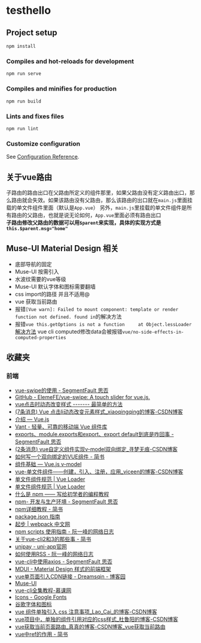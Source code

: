 # testhello

## Project setup
```
npm install
```

### Compiles and hot-reloads for development
```
npm run serve
```

### Compiles and minifies for production
```
npm run build
```

### Lints and fixes files
```
npm run lint
```

### Customize configuration
See [Configuration Reference](https://cli.vuejs.org/config/).

## 关于vue路由
子路由的路由出口在父路由所定义的组件那里，如果父路由没有定义路由出口，那么路由就会失效。如果该路由没有父路由，那么该路由的出口就在`main.js`里面挂载的单文件组件里面（默认是`App.vue`）
另外，`main.js`里挂载的单文件组件是所有路由的父路由，也就是说无论如何，`App.vue`里面必须有路由出口    
**子路由修改父路由的数据可以用`$parent`来实现，具体的实现方式是`this.$parent.msg="home"`**

## Muse-UI Material Design 相关
+ 底部导航的固定
+ Muse-UI 按需引入
+ 水波纹需要的vue等级
+ Muse-UI 默认字体和图标需要翻墙
+ css import的路径 并且不适用@
+ vue 获取当前路由
+ 报错`[Vue warn]: Failed to mount component: template or render function not defined.
found in`的解决方法
+ 报错`vue this.getOptions is not a function     at Object.lessLoader`
[解决方法](https://www.cnblogs.com/webdragon/p/14361754.html)
vue cli computed修改data会被报错`vue/no-side-effects-in-computed-properties`
## 收藏夹

### 前端

- [vue-swipe的使用 - SegmentFault 思否](https://segmentfault.com/a/1190000013909870)
- [GitHub - ElemeFE/vue-swipe: A touch slider for vue.js.](https://github.com/ElemeFE/vue-swipe)
- [vue点击时动态改变样式 ------- 最简单的方法](https://www.shuzhiduo.com/A/QV5ZYGA6Jy/)
- [(7条消息) Vue 点击li动态改变元素样式_xiaoqingqing的博客-CSDN博客](https://blog.csdn.net/qingqing77520/article/details/108637595)
- [介绍 — Vue.js](https://cn.vuejs.org/v2/guide/)
- [Vant - 轻量、可靠的移动端 Vue 组件库](https://vant-contrib.gitee.io/vant/#/zh-CN/notice-bar#zi-ding-yi-yang-shi)
- [exports、module.exports和export、export default到底是咋回事 - SegmentFault 思否](https://segmentfault.com/a/1190000010426778)
- [(2条消息) vue自定义组件实现v-model双向绑定_寻梦无痕-CSDN博客](https://blog.csdn.net/liub37/article/details/83382205)
- [如何写一个双向绑定的VUE组件 - 简书](https://www.jianshu.com/p/ee1a7985592d)
- [组件基础 — Vue.js v-model](https://cn.vuejs.org/v2/guide/components.html#在组件上使用-v-model)
- [vue-单文件组件——创建，引入、注册，应用_viceen的博客-CSDN博客](https://blog.csdn.net/weixin_44867717/article/details/104218102)
- [单文件组件规范 | Vue Loader](https://vue-loader.vuejs.org/zh/spec.html#自定义块)
- [单文件组件规范 | Vue Loader](https://vue-loader.vuejs.org/zh/spec.html#简介)
- [什么是 npm —— 写给初学者的编程教程](https://chinese.freecodecamp.org/news/what-is-npm-a-node-package-manager-tutorial-for-beginners/)
- [npm- 开发与生产环境 - SegmentFault 思否](https://segmentfault.com/a/1190000010675594)
- [npm详细教程 - 简书](https://www.jianshu.com/p/60ac7fe6edce)
- [package.json 指南](http://nodejs.cn/learn/the-package-json-guide#dependencies)
- [起步 | webpack 中文网](https://www.webpackjs.com/guides/getting-started/)
- [npm scripts 使用指南 - 阮一峰的网络日志](https://www.ruanyifeng.com/blog/2016/10/npm_scripts.html)
- [关于vue-cli2和3的那些事 - 简书](https://www.jianshu.com/p/4b594771211b)
- [unipay - uni-app官网](https://uniapp.dcloud.net.cn/uniCloud/unipay)
- [如何使用RSS - 阮一峰的网络日志](http://www.ruanyifeng.com/blog/2006/01/rss.html)
- [vue-cli中使用axios - SegmentFault 思否](https://segmentfault.com/a/1190000014703735)
- [MDUI - Material Design 样式的前端框架](https://www.mdui.org/)
- [vue单页面引入CDN链接 - Dreamsqin - 博客园](https://www.cnblogs.com/dreamsqin/p/12002063.html)
- [Muse-UI](https://muse-ui.org/#/zh-CN/usage)
- [vue-cli全集教程-慕课网](https://www.imooc.com/video/20118)
- [Icons - Google Fonts](https://fonts.google.com/icons?selected=Material+Icons)
- [谷歌字体和图标](https://fonts.google.com/)
- [vue 组件单独引入 css 注意事项_Lao_Cai_的博客-CSDN博客](https://blog.csdn.net/Lao_Cai_/article/details/105551473)
- [vue项目中，单独的组件引用对应的css样式_杜鲁阳的博客-CSDN博客](https://blog.csdn.net/AI_U20/article/details/87281307?utm_medium=distribute.pc_relevant.none-task-blog-2~default~BlogCommendFromMachineLearnPai2~default-4.control&dist_request_id=1328769.45932.16175471771271909&depth_1-utm_source=distribute.pc_relevant.none-task-blog-2~default~BlogCommendFromMachineLearnPai2~default-4.control)
- [vue获取当前页面路由_真真的博客-CSDN博客_vue获取当前路由](https://blog.csdn.net/weixin_43292447/article/details/89242307)
- [vue中ref的作用 - 简书](https://www.jianshu.com/p/623c8b009a85)


